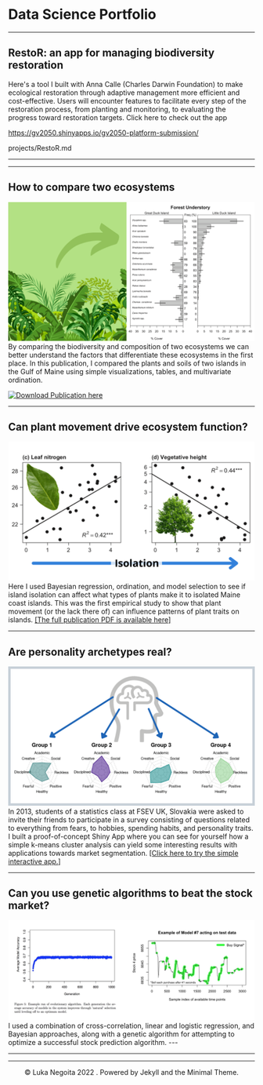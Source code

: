 # Data Science Portfolio
---

## RestoR: an app for managing biodiversity restoration

Here's a tool I built with Anna Calle (Charles Darwin Foundation) to make ecological restoration through adaptive management more efficient and cost-effective. Users will encounter features to facilitate every step of the restoration process, from planting and monitoring, to evaluating the progress toward restoration targets. Click here to check out the app 

https://gv2050.shinyapps.io/gv2050-platform-submission/

projects/RestoR.md

---


---

## How to compare two ecosystems

<center><img src="/images/Duck_islands_thumb.png"></center>
By comparing the biodiversity and composition of two ecosystems we can better understand the factors that differentiate these ecosystems in the first place. In this publication, I compared the plants and soils of two islands in the Gulf of Maine using simple visualizations, tables, and multivariate ordination.

<a href="https://www.lukanegoita.com/uploads/1/3/5/3/13537361/negoita_et_al_2016b.pdf"><img src = "https://img.shields.io/badge/Publication-Download%20PDF-00a398?logo=adobeacrobatreader" alt = "Download Publication here"></a>

---
## Can plant movement drive ecosystem function?

<center><img src="/images/Islands_Regression_thumb.png"></center>
Here I used Bayesian regression, ordination, and model selection to see if island isolation can affect what types of plants make it to isolated Maine coast islands. This was the first empirical study to show that plant movement (or the lack there of) can influence patterns of plant traits on islands.
<a href="https://www.lukanegoita.com/uploads/1/3/5/3/13537361/negoita_et_al-2016-ecography.pdf">[The full publication PDF is available here]</a>

---
## Are personality archetypes real?

<center><img src="/images/archetypes_thumb.png"></center>
In 2013, students of a statistics class at FSEV UK, Slovakia were asked to invite their friends to participate in a survey consisting of questions related to everything from fears, to hobbies, spending habits, and personality traits. I built a proof-of-concept Shiny App where you can see for yourself how a simple k-means cluster analysis can yield some interesting results with applications towards market segmentation.
<a href="https://lukanegoita.shinyapps.io/young_archetypes_of_slovakia/">[Click here to try the simple interactive app.]</a>


---
## Can you use genetic algorithms to beat the stock market?

<center><img src="/images/stock_thumb.jpg"></center>
I used a combination of cross-correlation, linear and logistic regression, and Bayesian approaches, along with a genetic algorithm for attempting to optimize a successful stock prediction algorithm.
---


---


---

<center>© Luka Negoita 2022 . Powered by Jekyll and the Minimal Theme.</center>
